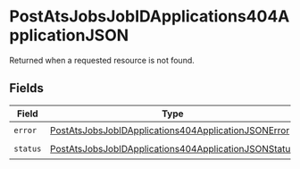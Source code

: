 # PostAtsJobsJobIDApplications404ApplicationJSON

Returned when a requested resource is not found.


## Fields

| Field                                                                                                                                   | Type                                                                                                                                    | Required                                                                                                                                | Description                                                                                                                             |
| --------------------------------------------------------------------------------------------------------------------------------------- | --------------------------------------------------------------------------------------------------------------------------------------- | --------------------------------------------------------------------------------------------------------------------------------------- | --------------------------------------------------------------------------------------------------------------------------------------- |
| `error`                                                                                                                                 | [PostAtsJobsJobIDApplications404ApplicationJSONError](../../models/operations/postatsjobsjobidapplications404applicationjsonerror.md)   | :heavy_check_mark:                                                                                                                      | N/A                                                                                                                                     |
| `status`                                                                                                                                | [PostAtsJobsJobIDApplications404ApplicationJSONStatus](../../models/operations/postatsjobsjobidapplications404applicationjsonstatus.md) | :heavy_check_mark:                                                                                                                      | N/A                                                                                                                                     |